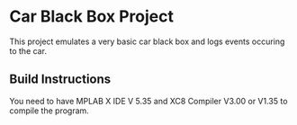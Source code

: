 # Car Black Box Project

This project emulates a very basic car black box and logs events occuring to the car.



## Build Instructions
You need to have MPLAB X IDE V 5.35 and XC8 Compiler V3.00 or V1.35 to compile the program.
